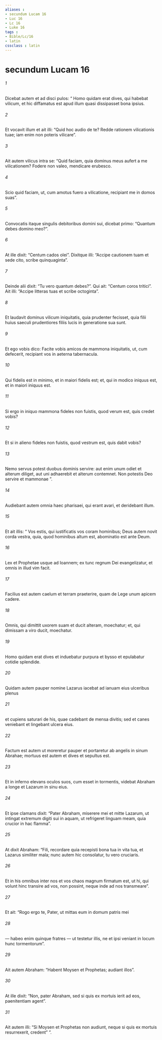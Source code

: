 ```yaml
---
aliases : 
- secundum Lucam 16
- Luc 16
- Lc 16
- Luke 16
tags : 
- Bible/Lc/16
- latin
cssclass : latin
---
```


# secundum Lucam 16

###### 1
Dicebat autem et ad disci pulos: “ Homo quidam erat dives, qui habebat vilicum, et hic diffamatus est apud illum quasi dissipasset bona ipsius. 
###### 2
Et vocavit illum et ait illi: “Quid hoc audio de te? Redde rationem vilicationis tuae; iam enim non poteris vilicare”. 
###### 3
Ait autem vilicus intra se: “Quid faciam, quia dominus meus aufert a me vilicationem? Fodere non valeo, mendicare erubesco. 
###### 4
Scio quid faciam, ut, cum amotus fuero a vilicatione, recipiant me in domos suas”. 
###### 5
Convocatis itaque singulis debitoribus domini sui, dicebat primo: “Quantum debes domino meo?”. 
###### 6
At ille dixit: “Centum cados olei”. Dixitque illi: “Accipe cautionem tuam et sede cito, scribe quinquaginta”. 
###### 7
Deinde alii dixit: “Tu vero quantum debes?”. Qui ait: “Centum coros tritici”. Ait illi: “Accipe litteras tuas et scribe octoginta”. 
###### 8
Et laudavit dominus vilicum iniquitatis, quia prudenter fecisset, quia filii huius saeculi prudentiores filiis lucis in generatione sua sunt.
###### 9
Et ego vobis dico: Facite vobis amicos de mammona iniquitatis, ut, cum defecerit, recipiant vos in aeterna tabernacula.
###### 10
Qui fidelis est in minimo, et in maiori fidelis est; et, qui in modico iniquus est, et in maiori iniquus est.
###### 11
Si ergo in iniquo mammona fideles non fuistis, quod verum est, quis credet vobis? 
###### 12
Et si in alieno fideles non fuistis, quod vestrum est, quis dabit vobis?
###### 13
Nemo servus potest duobus dominis servire: aut enim unum odiet et alterum diliget, aut uni adhaerebit et alterum contemnet. Non potestis Deo servire et mammonae ”.
###### 14
Audiebant autem omnia haec pharisaei, qui erant avari, et deridebant illum. 
###### 15
Et ait illis: “ Vos estis, qui iustificatis vos coram hominibus; Deus autem novit corda vestra, quia, quod hominibus altum est, abominatio est ante Deum.
###### 16
Lex et Prophetae usque ad Ioannem; ex tunc regnum Dei evangelizatur, et omnis in illud vim facit.
###### 17
Facilius est autem caelum et terram praeterire, quam de Lege unum apicem cadere.
###### 18
Omnis, qui dimittit uxorem suam et ducit alteram, moechatur; et, qui dimissam a viro ducit, moechatur.
###### 19
Homo quidam erat dives et induebatur purpura et bysso et epulabatur cotidie splendide. 
###### 20
Quidam autem pauper nomine Lazarus iacebat ad ianuam eius ulceribus plenus 
###### 21
et cupiens saturari de his, quae cadebant de mensa divitis; sed et canes veniebant et lingebant ulcera eius. 
###### 22
Factum est autem ut moreretur pauper et portaretur ab angelis in sinum Abrahae; mortuus est autem et dives et sepultus est. 
###### 23
Et in inferno elevans oculos suos, cum esset in tormentis, videbat Abraham a longe et Lazarum in sinu eius. 
###### 24
Et ipse clamans dixit: “Pater Abraham, miserere mei et mitte Lazarum, ut intingat extremum digiti sui in aquam, ut refrigeret linguam meam, quia crucior in hac flamma”. 
###### 25
At dixit Abraham: “Fili, recordare quia recepisti bona tua in vita tua, et Lazarus similiter mala; nunc autem hic consolatur, tu vero cruciaris. 
###### 26
Et in his omnibus inter nos et vos chaos magnum firmatum est, ut hi, qui volunt hinc transire ad vos, non possint, neque inde ad nos transmeare”. 
###### 27
Et ait: “Rogo ergo te, Pater, ut mittas eum in domum patris mei 
###### 28
— habeo enim quinque fratres — ut testetur illis, ne et ipsi veniant in locum hunc tormentorum”. 
###### 29
Ait autem Abraham: “Habent Moysen et Prophetas; audiant illos”. 
###### 30
At ille dixit: “Non, pater Abraham, sed si quis ex mortuis ierit ad eos, paenitentiam agent”. 
###### 31
Ait autem illi: “Si Moysen et Prophetas non audiunt, neque si quis ex mortuis resurrexerit, credent” ”.
